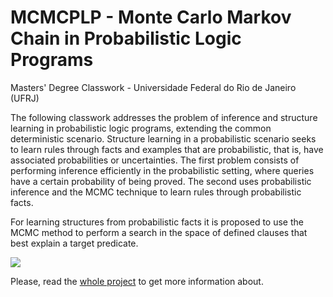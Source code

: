 # MCMCPLP - Monte Carlo Markov Chain in Probabilistic Logic Programs

Masters' Degree Classwork - Universidade Federal do Rio de Janeiro (UFRJ)

The following classwork addresses the problem of inference and structure learning in probabilistic logic programs, extending the common deterministic scenario. Structure learning in a probabilistic scenario seeks to learn rules through facts and examples that are probabilistic, that is, have associated probabilities or uncertainties. The first problem consists of performing inference efficiently in the probabilistic setting, where queries have a certain probability of being proved. The second uses probabilistic inference and the MCMC technique to learn rules through probabilistic facts.

For learning structures from probabilistic facts it is proposed to use the MCMC method to perform a search in the space of defined clauses that best explain a target predicate.

<img src="https://github.com/rodrigoazs/MCMCPLP/blob/master/states_plp_mcmc.png?raw=true">

Please, read the <a href="https://github.com/rodrigoazs/MCMCPLP/raw/master/Relatorio_MCMC_PLP.pdf">whole project</a> to get more information about.
